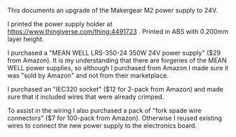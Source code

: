 This documents an upgrade of the Makergear M2 power supply to 24V.

I printed the power supply holder at
https://www.thingiverse.com/thing:4491723 .  Printed in ABS with
0.200mm layer height.

I purchased a "MEAN WELL LRS-350-24 350W 24V power supply" ($29 from
Amazon).  It is my understanding that there are forgeries of the MEAN
WELL power supplies, so although I purchased from Amazon I made sure
it was "sold by Amazon" and not from their marketplace.

I purchased an "IEC320 socket" ($12 for 2-pack from Amazon) and made
sure that it included wires that were already crimped.

To assist in the wiring I also purchased a pack of "fork spade wire
connectors" ($7 for 100-pack from Amazon).  Otherwise I reused
existing wires to connect the new power supply to the electronics
board.
